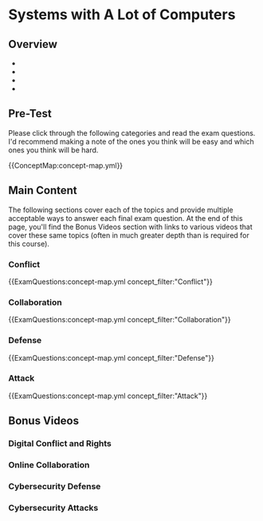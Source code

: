 # Systems with A Lot of Computers

## Overview

* 
* 
* 
*

## Pre-Test

Please click through the following categories and read the exam questions.  I'd recommend making a note of the ones you think will be easy and which ones you think will be hard. 

{{ConceptMap:concept-map.yml}}

## Main Content

The following sections cover each of the topics and provide multiple acceptable ways to answer each final exam question.  At the end of this page, you'll find the Bonus Videos section with links to various videos that cover these same topics (often in much greater depth than is required for this course).

### Conflict

{{ExamQuestions:concept-map.yml concept_filter:"Conflict"}}

### Collaboration

{{ExamQuestions:concept-map.yml concept_filter:"Collaboration"}}

### Defense

{{ExamQuestions:concept-map.yml concept_filter:"Defense"}}

### Attack

{{ExamQuestions:concept-map.yml concept_filter:"Attack"}}

## Bonus Videos

<!-- Add relevant YouTube video embeds here -->

### Digital Conflict and Rights

### Online Collaboration

### Cybersecurity Defense

### Cybersecurity Attacks
